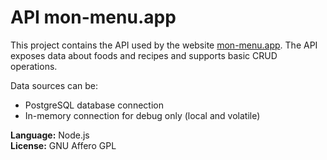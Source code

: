 # API mon-menu.app
This project contains the API used by the website [mon-menu.app](https://mon-menu.app). The API exposes data about foods and recipes and supports basic CRUD operations.

Data sources can be:
* PostgreSQL database connection
* In-memory connection for debug only (local and volatile)

**Language:** Node.js  
**License:** GNU Affero GPL
